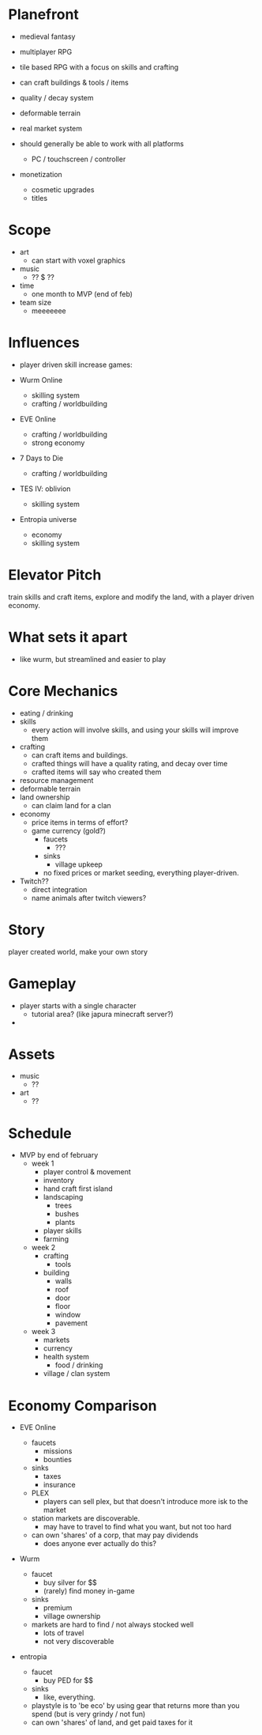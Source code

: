 # Planefront

- medieval fantasy
- multiplayer RPG

- tile based RPG with a focus on skills and crafting
- can craft buildings & tools / items
- quality / decay system
- deformable terrain
- real market system

- should generally be able to work with all platforms

  - PC / touchscreen / controller

- monetization
  - cosmetic upgrades
  - titles

# Scope

- art
  - can start with voxel graphics
- music
  - ?? $ ??
- time
  - one month to MVP (end of feb)
- team size
  - meeeeeee

# Influences

- player driven skill increase games:

- Wurm Online
  - skilling system
  - crafting / worldbuilding
- EVE Online
  - crafting / worldbuilding
  - strong economy
- 7 Days to Die
  - crafting / worldbuilding
- TES IV: oblivion
  - skilling system
- Entropia universe
  - economy
  - skilling system

# Elevator Pitch

train skills and craft items, explore and modify the land, with a player driven economy.

# What sets it apart

- like wurm, but streamlined and easier to play

# Core Mechanics

- eating / drinking
- skills
  - every action will involve skills, and using your skills will improve them
- crafting
  - can craft items and buildings.
  - crafted things will have a quality rating, and decay over time
  - crafted items will say who created them
- resource management
- deformable terrain
- land ownership
  - can claim land for a clan
- economy
  - price items in terms of effort?
  - game currency (gold?)
    - faucets
      - ???
    - sinks
      - village upkeep
    - no fixed prices or market seeding, everything player-driven.
- Twitch??
  - direct integration
  - name animals after twitch viewers?

# Story

player created world, make your own story

# Gameplay

- player starts with a single character
  - tutorial area? (like japura minecraft server?)
-

# Assets

- music
  - ??
- art
  - ??

# Schedule

- MVP by end of february
  - week 1
    - player control & movement
    - inventory
    - hand craft first island
    - landscaping
      - trees
      - bushes
      - plants
    - player skills
    - farming
  - week 2
    - crafting
      - tools
    - building
      - walls
      - roof
      - door
      - floor
      - window
      - pavement
  - week 3
    - markets
    - currency
    - health system
      - food / drinking
    - village / clan system

# Economy Comparison

- EVE Online
  - faucets
    - missions
    - bounties
  - sinks
    - taxes
    - insurance
  - PLEX
    - players can sell plex, but that doesn't introduce more isk to the market
  - station markets are discoverable.
    - may have to travel to find what you want, but not too hard
  - can own 'shares' of a corp, that may pay dividends
    - does anyone ever actually do this?
- Wurm

  - faucet
    - buy silver for $$
    - (rarely) find money in-game
  - sinks
    - premium
    - village ownership
  - markets are hard to find / not always stocked well
    - lots of travel
    - not very discoverable

- entropia
  - faucet
    - buy PED for $$
  - sinks
    - like, everything.
  - playstyle is to 'be eco' by using gear that returns more than you spend (but is very grindy / not fun)
  - can own 'shares' of land, and get paid taxes for it
